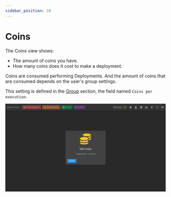 ```yaml
---
sidebar_position: 10
---
```


# Coins

The Coins view shows:

- The amount of coins you have.
- How many coins does it cost to make a deployment.

Coins are consumed performing Deployments. And the amount of coins that are consumed depends on the user's group settings.

This setting is defined in the [Group](administration/groups#deployments) section, the field named `Coins per execution`.

![alt text](../../assets/coins/coins.png "Coins")